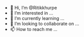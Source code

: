 - 👋 Hi, I’m @Ritikkhurpe
- 👀 I’m interested in ...
- 🌱 I’m currently learning ...
- 💞️ I’m looking to collaborate on ...
- 📫 How to reach me ...

<!---
Ritikkhurpe/Ritikkhurpe is a ✨ special ✨ repository because its `README.md` (this file) appears on your GitHub profile.
You can click the Preview link to take a look at your changes.
--->
